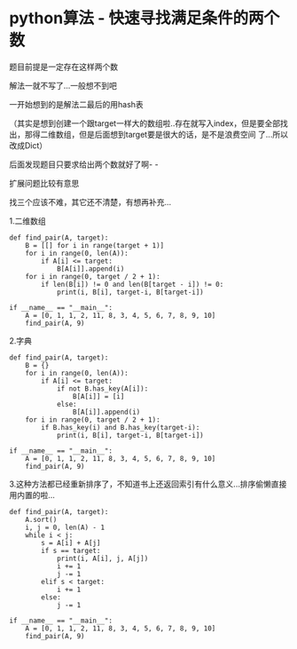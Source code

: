 # python算法 - 快速寻找满足条件的两个数

题目前提是一定存在这样两个数

解法一就不写了...一般想不到吧

一开始想到的是解法二最后的用hash表

（其实是想到创建一个跟target一样大的数组啦..存在就写入index，但是要全部找出，那得二维数组，但是后面想到target要是很大的话，是不是浪费空间
了...所以改成Dict）

后面发现题目只要求给出两个数就好了啊- -

扩展问题比较有意思

找三个应该不难，其它还不清楚，有想再补充...

1.二维数组

    
    
    def find_pair(A, target):
        B = [[] for i in range(target + 1)]
        for i in range(0, len(A)):
            if A[i] <= target:
                B[A[i]].append(i)
        for i in range(0, target / 2 + 1):
            if len(B[i]) != 0 and len(B[target - i]) != 0:
                print(i, B[i], target-i, B[target-i])
     
    if __name__ == "__main__":
        A = [0, 1, 1, 2, 11, 8, 3, 4, 5, 6, 7, 8, 9, 10]
        find_pair(A, 9)

2.字典

    
    
    def find_pair(A, target):
        B = {}
        for i in range(0, len(A)):
            if A[i] <= target:
                if not B.has_key(A[i]):
                    B[A[i]] = [i]
                else:
                    B[A[i]].append(i)
        for i in range(0, target / 2 + 1):
            if B.has_key(i) and B.has_key(target-i):
                print(i, B[i], target-i, B[target-i])
     
    if __name__ == "__main__":
        A = [0, 1, 1, 2, 11, 8, 3, 4, 5, 6, 7, 8, 9, 10]
        find_pair(A, 9)

3.这种方法都已经重新排序了，不知道书上还返回索引有什么意义...排序偷懒直接用内置的啦...  

    
    
    def find_pair(A, target):
        A.sort()
        i, j = 0, len(A) - 1
        while i < j:
            s = A[i] + A[j]
            if s == target:
                print(i, A[i], j, A[j])
                i += 1
                j -= 1
            elif s < target:
                i += 1
            else:
                j -= 1
     
    if __name__ == "__main__":
        A = [0, 1, 1, 2, 11, 8, 3, 4, 5, 6, 7, 8, 9, 10]
        find_pair(A, 9)

  

